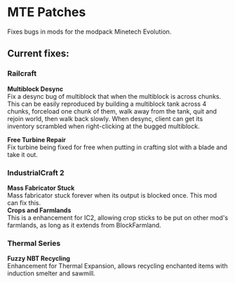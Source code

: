 # MTE Patches
Fixes bugs in mods for the modpack Minetech Evolution.  

## Current fixes:  
### Railcraft
__Multiblock Desync__  
  Fix a desync bug of multiblock that when the multiblock is across chunks.
  This can be easily reproduced by building a multiblock tank across 4 chunks, forceload one chunk of them, walk away from the tank, quit and rejoin world, then walk back slowly. 
  When desync, client can get its inventory scrambled when right-clicking at the bugged multiblock.  
  
__Free Turbine Repair__  
  Fix turbine being fixed for free when putting in crafting slot with a blade and take it out.

### IndustrialCraft 2
__Mass Fabricator Stuck__  
Mass fabricator stuck forever when its output is blocked once. This mod can fix this.  
__Crops and Farmlands__  
This is a enhancement for IC2, allowing crop sticks to be put on other mod's farmlands, as long as it extends from BlockFarmland.  

### Thermal Series
__Fuzzy NBT Recycling__  
Enhancement for Thermal Expansion, allows recycling enchanted items with induction smelter and sawmill.  